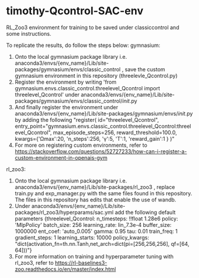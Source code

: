# timothy-Qcontrol-SAC-env
 RL_Zoo3 environment for training to be saved under classiccontrol and some instructions.

To replicate the results, do follow the steps below:
gymnasium:
1. Onto the local gymnasium package library 
    i.e. anaconda3/envs/{env_name}/Lib/site-packages/gymnasium/envs/classic_control
    , save the custom gymnasium environment in this repository (threelevle_Qcontrol.py)
2. Register the environment by writing
    'from gymnasium.envs.classic_control.threelevel_Qcontrol import threelevel_Qcontrol'
    under anaconda3/envs/{env_name}/Lib/site-packages/gymnasium/envs/classic_control/_init_.py
3. And finally register the environment under 
    anaconda3/envs/{env_name}/Lib/site-packages/gymnasium/envs/_init_.py by adding the following
    "register(
    id="threelevel_Qcontrol",
    entry_point="gymnasium.envs.classic_control.threelevel_Qcontrol:threelevel_Qcontrol",
    max_episode_steps=256,
    reward_threshold=100.0,
    kwargs={'Ωmax':20,
            'n_steps':256,
            'γ':5,
            'T':1,
            'reward_gain':1
            }
    )"
4. For more on registering custom environments, refer to https://stackoverflow.com/questions/52727233/how-can-i-register-a-custom-environment-in-openais-gym

rl_zoo3:
1. Onto the local gymnasium package library 
    i.e. anaconda3/envs/{env_name}/Lib/site-packages/rl_zoo3
    , replace train.py and exp_manager.py with the same files found in this repository. The files in this repository has edits that enable the use of wandb.
2. Under anaconda3/envs/{env_name}/Lib/site-packages/rl_zoo3/hyperparams/sac.yml
    add the following default parameters
    {threelevel_Qcontrol:
        n_timesteps: !!float 1.28e6
        policy: 'MlpPolicy'
        batch_size: 256
        learning_rate: lin_7.3e-4
        buffer_size: 1000000
        ent_coef: 'auto_0.005'
        gamma: 0.95
        tau: 0.01
        train_freq: 1
        gradient_steps: 1
        learning_starts: 10000
        policy_kwargs: "dict(activation_fn=th.nn.Tanh,net_arch=dict(pi=[256,256,256], qf=[64, 64]))"}
3. For more information on training and hyperparameter tuning with rl_zoo3, refer to https://rl-baselines3-zoo.readthedocs.io/en/master/index.html